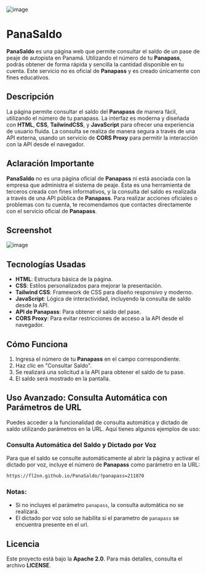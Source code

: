 ![image](https://github.com/user-attachments/assets/2c36151d-dc1f-4f3c-b85e-1ab58dea8ca8)

# PanaSaldo

**PanaSaldo** es una página web que permite consultar el saldo de un pase de peaje de autopista en Panamá. Utilizando el número de tu **Panapass**, podrás obtener de forma rápida y sencilla la cantidad disponible en tu cuenta. Este servicio no es oficial de **Panapass** y es creado únicamente con fines educativos.

## Descripción

La página permite consultar el saldo del **Panapass** de manera fácil, utilizando el número de tu panapass. La interfaz es moderna y diseñada con **HTML**, **CSS**, **TailwindCSS**, y **JavaScript** para ofrecer una experiencia de usuario fluida. La consulta se realiza de manera segura a través de una API externa, usando un servicio de **CORS Proxy** para permitir la interacción con la API desde el navegador.

## Aclaración Importante

**PanaSaldo** no es una página oficial de **Panapass** ni está asociada con la empresa que administra el sistema de peaje. Esta es una herramienta de terceros creada con fines informativos, y la consulta del saldo es realizada a través de una API pública de **Panapass**. Para realizar acciones oficiales o problemas con tu cuenta, te recomendamos que contactes directamente con el servicio oficial de **Panapass**.

## Screenshot

![image](https://github.com/user-attachments/assets/e3ed4205-e88b-4d26-b8da-b46843143cfd)

## Tecnologías Usadas

- **HTML**: Estructura básica de la página.
- **CSS**: Estilos personalizados para mejorar la presentación.
- **Tailwind CSS**: Framework de CSS para diseño responsivo y moderno.
- **JavaScript**: Lógica de interactividad, incluyendo la consulta de saldo desde la API.
- **API de Panapass**: Para obtener el saldo del pase.
- **CORS Proxy**: Para evitar restricciones de acceso a la API desde el navegador.

## Cómo Funciona

1. Ingresa el número de tu **Panapass** en el campo correspondiente.
2. Haz clic en "Consultar Saldo".
3. Se realizará una solicitud a la API para obtener el saldo de tu pase.
4. El saldo será mostrado en la pantalla.

## Uso Avanzado: Consulta Automática con Parámetros de URL

Puedes acceder a la funcionalidad de consulta automática y dictado de saldo utilizando parámetros en la URL. Aquí tienes algunos ejemplos de uso:

### Consulta Automática del Saldo y Dictado por Voz
Para que el saldo se consulte automáticamente al abrir la página y activar el dictado por voz, incluye el número de **Panapass** como parámetro en la URL:

```bash
https://fl2on.github.io/PanaSaldo/?panapass=211870
```

### Notas:
- Si no incluyes el parámetro `panapass`, la consulta automática no se realizará.
- El dictado por voz solo se habilita si el parametro de `panapass` se encuentra presente en el url.

## Licencia

Este proyecto está bajo la **Apache 2.0**. Para más detalles, consulta el archivo **LICENSE**.
